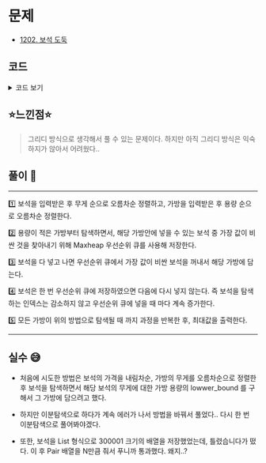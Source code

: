 # 문제
- [1202. 보석 도둑](https://www.acmicpc.net/problem/1202)

## 코드

<details><summary> 코드 보기 </summary>


``` java
import java.io.BufferedReader;
import java.io.IOException;
import java.io.InputStreamReader;
import java.util.*;

public class Q1202 {
    static int n, k, m, v, b[];
    static Pair jew[];


    public static void main(String[] args) throws IOException {
        init();
        System.out.println(solution());
    }

    static long solution() {
        long ans = 0;
        int idx = 0;
        PriorityQueue<Integer> pq = new PriorityQueue<>();
        for (int i = 0; i < k; i++) {
            while(idx < n && jew[idx].m <= b[i])
                pq.add(-jew[idx++].v);
            if(!pq.isEmpty()){
                ans += -pq.poll();
            }
        }
        return ans;
    }

    static void init() throws IOException {
        BufferedReader br = new BufferedReader(new InputStreamReader(System.in));
        StringTokenizer st = new StringTokenizer(br.readLine());
        n = Integer.parseInt(st.nextToken());
        k = Integer.parseInt(st.nextToken());
        jew = new Pair[n]; b = new int[k];
        for (int i = 0; i < n; i++) {
            st = new StringTokenizer(br.readLine());
            m = Integer.parseInt(st.nextToken());
            v = Integer.parseInt(st.nextToken());
            jew[i]=new Pair(v, m);
        }

        for (int i = 0; i < k; i++)
            b[i] = Integer.parseInt(br.readLine());

        Arrays.sort(b);
        Arrays.sort(jew);
    }

    static class Pair implements Comparable<Pair>{
        int v, m;

        public Pair(int v, int m) {
            this.v = v;
            this.m = m;
        }

        @Override
        public int compareTo(Pair comp){
            return this.m - comp.m;
        }
    }
}

```
</details>

## ⭐️느낀점⭐️
> 그리디 방식으로 생각해서 풀 수 있는 문제이다. 하지만 아직 그리디 방식은 익숙하지가 않아서 어려웠다..

## 풀이 📣
<hr/>
1️⃣ 보석을 입력받은 후 무게 순으로 오름차순 정렬하고, 가방을 입력받은 후 용량 순으로 오름차순 정렬한다.

2️⃣ 용량이 적은 가방부터 탐색하면서, 해당 가방안에 넣을 수 있는 보석 중 가장 값이 비싼 것을 찾아내기 위해 Maxheap 우선순위 큐를 사용해 저장한다.

3️⃣ 보석을 다 넣고 나면 우선순위 큐에서 가장 값이 비싼 보석을 꺼내서 해당 가방에 담는다.

4️⃣ 보석은 한 번 우선순위 큐에 저장하였으면 다음에 다시 넣지 않는다. 즉 보석을 탐색하는 인덱스는 감소하지 않고 우선순위 큐에 넣을 때 마다 계속 증가한다.

5️⃣ 모든 가방이 위의 방법으로 탐색될 때 까지 과정을 반복한 후, 최대값을 출력한다.

<hr/>

## 실수 😅
- 처음에 시도한 방법은 보석의 가격을 내림차순, 가방의 무게를 오름차순으로 정렬한 후 보석을 탐색하면서 해당 보석의 무게에 대한 가방 용량의 lowwer_bound 를 구해서 그 가방에 담으려고 했다.


- 하지만 이분탐색으로 하다가 계속 에러가 나서 방법을 바꿔서 풀었다.. 다시 한 번 이분탐색으로 풀어봐야겠다.


- 또한, 보석을 List<Pair> 형식으로 300001 크기의 배열을 저장했었는데, 틀렸습니다가 떴다. 이 후 Pair 배열을 N만큼 줘서 푸니까 통과했다. 왜지..?
